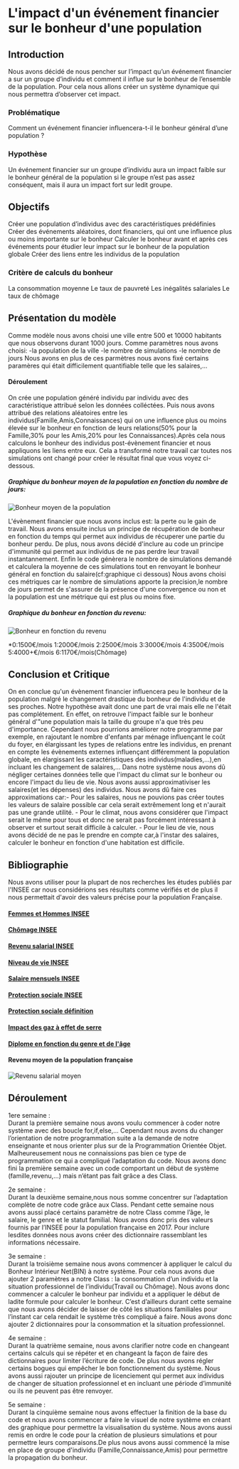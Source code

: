 # L'impact d'un événement financier sur le bonheur d'une population
## Introduction
Nous avons décidé de nous pencher sur l’impact qu’un événement financier a sur un groupe d’individu et comment il influe sur le bonheur de l’ensemble de la population. Pour cela nous allons créer un système dynamique qui nous permettra d’observer cet impact.

### Problématique
Comment un événement financier influencera-t-il le bonheur général d’une population ?

### Hypothèse
Un événement financier sur un groupe d’individu aura un impact faible sur le bonheur général de la population si le groupe n’est pas assez conséquent, mais il aura un impact fort sur ledit groupe.

## Objectifs
Créer une population d’individus avec des caractéristiques prédéfinies Créer des événements aléatoires, dont financiers, qui ont une influence plus ou moins importante sur le bonheur Calculer le bonheur avant et après ces événements pour étudier leur impact sur le bonheur de la population globale Créer des liens entre les individus de la population

### Critère de calculs du bonheur
La consommation moyenne Le taux de pauvreté Les inégalités salariales Le taux de chômage

## Présentation du modèle
Comme modèle nous avons choisi une ville entre 500 et 10000 habitants que nous observons durant 1000 jours. Comme paramètres nous avons choisi: 
-la population de la ville
-le nombre de simulations 
-le nombre de jours 
Nous avons en plus de ces parmètres nous avons fixé certains paramères qui était difficilement quantifiable telle que les salaires,...
#### Déroulement
On crée une population généré individu par individu avec des caractéristique attribué selon les données colléctées. Puis nous avons attribué des relations aléatoires entre les individus(Famille,Amis,Connaissances) qui on une influence plus ou moins élevée sur le bonheur en fonction de leurs relations(50% pour la Famille,30% pour les Amis,20% pour les Connaissances).Après cela nous calculons le bonheur des individus post-évènement financier et nous appliquons les liens entre eux. Cela a transformé notre travail car toutes nos simulations ont changé pour créer le résultat final que vous voyez ci-dessous. 
##### Graphique du bonheur moyen de la population en fonction du nombre de jours:
![Bonheur moyen de la population](https://cdn.discordapp.com/attachments/489890771668041738/965671340004749352/IMG-20220418-WA0002.jpg)

L'évènement financier que nous avons inclus est: la perte ou le gain de travail. Nous avons ensuite inclus un principe de récupération de bonheur en fonction du temps qui permet aux individus de récuperer une partie du bonheur perdu. De plus, nous avons décidé d'inclure au code un principe d'immunité qui permet aux individus de ne pas perdre leur travail instantannement. Enfin le code génèrera le nombre de simulations demandé et calculera la moyenne de ces simulations tout en renvoyant le bonheur général en fonction du salaire(cf:graphique ci dessous)
Nous avons choisi ces métriques car le nombre de simulations apporte la precision,le nombre de jours permet de s'assurer de la présence d'une convergence ou non et la population est une métrique qui est plus ou moins fixe.
##### Graphique du bonheur en fonction du revenu:
![Bonheur en fonction du revenu](https://cdn.discordapp.com/attachments/489890771668041738/965671339761467422/IMG-20220418-WA0003.jpg)


*0:1500€/mois    1:2000€/mois   2:2500€/mois     3:3000€/mois    4:3500€/mois     5:4000+€/mois    6:1170€/mois(Chômage)

## Conclusion et Critique
On en conclue qu'un évènement financier influencera peu le bonheur de la population malgré le changement drastique du bonheur de l'individu et de ses proches.
Notre hypothèse avait donc une part de vrai mais elle ne l'était pas complétement. En effet, on retrouve l'impact faible sur le bonheur général d'"une population mais la taille du groupe n'a que très peu d'importance.
Cependant nous pourrions améliorer notre programme par exemple, en rajoutant le nombre d'enfants par ménage influençant le coût du foyer, en élargissant les types de relations entre les individus, en prenant en compte les évènements externes influençant différemment la population globale, en élargissant les caractéristiques des individus(maladies,...),en incluant les changement de salaires,...
Dans notre système nous avons dû négliger certaines données telle que l'impact du climat sur le bonheur ou encore l'impact du lieu de vie. Nous avons aussi approximativiser les salaires(et les dépenses) des individus.
Nous avons dû faire ces approximations car:- Pour les salaires, nous ne pouvions pas créer toutes les valeurs de salaire possible car cela serait extrêmement long et                                                n'aurait pas une grande utilité.
                                           - Pour le climat, nous avons considérer que l'impact serait le même pour tous et donc ne serait pas forcément intéressant à                                              observer et surtout serait difficile à calculer.
                                           - Pour le lieu de vie, nous avons décidé de ne pas le prendre en compte car,à l'instar des salaires, calculer le bonheur en                                              fonction d'une habitation est difficile.

## Bibliographie
Nous avons utiliser pour la plupart de nos recherches les études publiés par l'INSEE car nous considérions ses résultats comme vérifiés et de plus il nous permettait d'avoir des valeurs précise pour la population Française.

#### <a href="https://www.insee.fr/fr/statistiques/4238375?sommaire=4238781" > Femmes et Hommes INSEE </a>
#### <a href="https://www.insee.fr/fr/statistiques/4238387?sommaire=4238781" > Chômage INSEE </a>
#### <a href="https://www.insee.fr/fr/statistiques/4238391?sommaire=4238781" > Revenu salarial INSEE </a> 
#### <a href="https://www.insee.fr/fr/statistiques/4238393?sommaire=4238781" > Niveau de vie INSEE </a>
#### <a href="https://www.insee.fr/fr/statistiques/5396066#graphique-figure3" > Salaire mensuels INSEE </a>
#### <a href="https://www.insee.fr/fr/statistiques/5432469?sommaire=5435421" > Protection sociale INSEE </a>
#### <a href="https://www.insee.fr/fr/metadonnees/definition/c1562#:~:text=Les%20prestations%20sociales%20(ou%20transferts,la%20protection%20contre%20divers%20risques" > Protection sociale définition </a>
#### <a href="https://www.insee.fr/fr/statistiques/2569318?sommaire=2587886" > Impact des gaz à effet de serre </a>
#### <a href="https://www.insee.fr/fr/statistiques/5432451?sommaire=5435421" > Diplome en fonction du genre et de l'âge </a>
#### Revenu moyen de la population française 
![Revenu salarial moyen](https://cdn.discordapp.com/attachments/489890771668041738/965890919276625961/25111.jpeg)




## Déroulement

1ere semaine :	
Durant la première semaine nous avons voulu commencer à coder notre système avec des boucle for,if,else,… Cependant nous avons du 
changer l’orientation de notre programmation suite a la demande de notre enseignante et nous orienter plus sur de la Programmation 
Orientée Objet. Malheureusement nous ne connaissions pas bien ce type de programmation ce qui a compliqué l’adaptation du code. 
Nous avons donc fini la première semaine avec un code comportant un début de système (famille,revenu,…) mais n’étant pas fait 
grâce a des Class.

2e semaine :	
Durant la deuxième semaine,nous nous somme concentrer sur l’adaptation complète de notre code grâce aux Class. Pendant cette semaine
nous avons aussi      placé certains paramètre de notre Class comme l’âge, le salaire, le genre et le statut familial. Nous avons 
donc pris des valeurs fournis par l’INSEE pour la population française en 2017. Pour inclure lesdites données nous avons créer des
dictionnaire rassemblant les informations nécessaire.

3e semaine :	
Durant la troisième semaine nous avons commencer à appliquer le calcul du Bonheur Intérieur Net(BIN) à notre système. Pour cela nous
avons due ajouter 2 paramètres a notre Class : la consommation d’un individu et la situation professionnel de l’individu(Travail ou 
Chômage). Nous avons donc commencer a calculer le bonheur par individu et a appliquer le début de ladite formule pour calculer le 
bonheur. C’est d’ailleurs durant cette semaine que nous avons décider de laisser de côté les situations familiales pour l’instant car
cela rendait le système très compliqué a faire. Nous avons donc ajouter 2 dictionnaires pour la consommation et la situation 
professionnel.

4e semaine :	
Durant la quatrième semaine, nous avons clarifier notre code en changeant certains calculs qui se répéter et en changeant la façon de
faire des dictionnaires pour limiter l’écriture de code. De plus nous avons régler certains bogues qui empêcher le bon fonctionnement
du système. Nous avons aussi rajouter un principe de licenciement qui permet aux individus de changer de situation professionnel et 
en incluant une période d’immunité ou ils ne peuvent pas être renvoyer.

5e semaine :	
Durant la cinquième semaine nous avons effectuer la finition de la base du code et nous avons commencer a faire le visuel de notre
système en créant des graphique pour permettre la visualisation du système. Nous avons aussi remis en ordre le code pour la création
de plusieurs simulations et pour permettre leurs comparaisons.De plus nous avons aussi commencé la mise en place de groupe d'individu
(Famille,Connaissance,Amis) pour permettre la propagation du bonheur.
